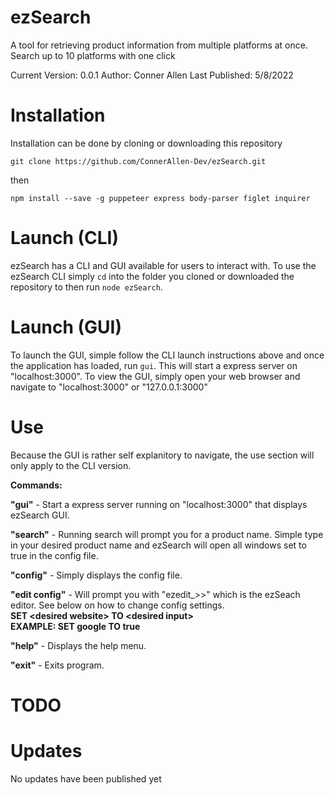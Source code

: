 # ezSearch
A tool for retrieving product information from multiple platforms at once. Search up to 10 platforms with one click

Current Version: 0.0.1
Author: Conner Allen
Last Published: 5/8/2022

# Installation 
Installation can be done by cloning or downloading this repository

`git clone https://github.com/ConnerAllen-Dev/ezSearch.git`

then

`npm install --save -g puppeteer express body-parser figlet inquirer`


# Launch (CLI)
ezSearch has a CLI and GUI available for users to interact with. To use the ezSearch CLI simply `cd` into the folder you cloned or downloaded the repository to then run `node ezSearch`.

# Launch (GUI)
To launch the GUI, simple follow the CLI launch instructions above and once the application has loaded, run `gui`. This will start a express server on "localhost:3000". To view the GUI, simply open your web browser and navigate to "localhost:3000" or "127.0.0.1:3000"

# Use 
Because the GUI is rather self explanitory to navigate, the use section will only apply to the CLI version.

**Commands:**

**"gui"** - Start a express server running on "localhost:3000" that displays ezSearch GUI.

**"search"** - Running search will prompt you for a product name. Simple type in your desired product name and ezSearch will open all windows set to true in the config file.

**"config"** - Simply displays the config file.

**"edit config"** - Will prompt you with "ezedit_>>" which is the ezSeach editor. See below on how to change config settings. <br>
    **SET \<desired website> TO \<desired input>**<br>
    **EXAMPLE: SET google TO true**
    
**"help"** - Displays the help menu.   

**"exit"** - Exits program.



# TODO


# Updates

No updates have been published yet

